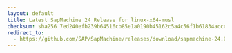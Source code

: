 ```yaml
---
layout: default
title: Latest SapMachine 24 Release for linux-x64-musl
checksum: sha256 7ed240efb239b64516cb85e1a0190b45162c5a4c56f1b61834acc46930b52c9c
redirect_to:
  - https://github.com/SAP/SapMachine/releases/download/sapmachine-24.0.2/sapmachine-jre-24.0.2_linux-x64-musl_bin.tar.gz
---
```

